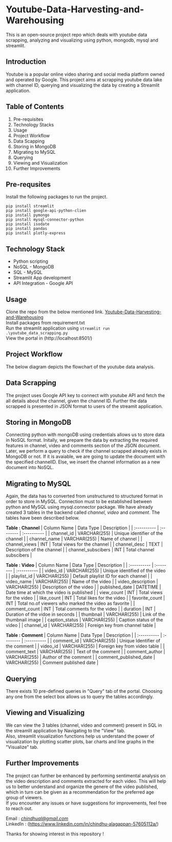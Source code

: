 # Youtube-Data-Harvesting-and-Warehousing
This is an open-source project repo which deals with youtube data scrapping, analyzing and visualizing using python, mongodb, mysql and streamlit.

## Introduction
Youtube is a popular online video sharing and social media platform owned and operated by Google. This project aims at scrapping youtube data lake with channel ID, querying and visualizing the data by creating a Streamlit application.

## Table of Contents
1. Pre-requisites
2. Technology Stacks 
3. Usage
4. Project Workflow
5. Data Scapping
6. Storing in MongoDB
7. Migrating to MySQL
8. Querying
9. Viewing and Visualization
10. Further Improvements

## Pre-requsites
Install the following packages to run the project. 
```
pip install streamlit
pip install google-api-python-clien
pip install pymongo
pip install mysql-connector-python
pip install isodate
pip install pandas
pip install plotly-express
```

## Technology Stack
- Python scripting 
- NoSQL - MongoDB
- SQL - MySQL
- Streamlit App development
- API Integration - Google API

## Usage
Clone the repo from the below mentioned link.
[Youtube-Data-Harvesting-and-Warehousing](https://github.com/Chindhu-Alagappan/Youtube-Data-Harvesting-and-Warehousing.git)  
Install packages from requirement.txt  
Run the streamlit application using `streamlit run .\youtube_data_scrapping.py`  
View the portal in (http://localhost:8501/)  

## Project Workflow
The below diagram depicts the flowchart of the youtube data analysis.

## Data Scrapping 
The project uses Google API key to connect with youtube API and fetch the all details about the channel, given the channel ID. Further the data scrapped is presented in JSON format to users of the streamit application.

## Storing in MongoDB 
Connecting python with mongoDB using credentials allows us to store data in NoSQL format. Initally, we prepare the data by extracting the required features in channel, video and comments section of the JSON document. Later, we perform a query to check if the channel scrapped already exists in MongoDB or not. If it is avaiable, we are going to update the document with the specified channelID. Else, we insert the channel information as a new document into NoSQL. 

## Migrating to MySQL 
Again, the data has to converted from unstructured to structured format in order to store in MySQL. Connection must to be established between python and MySQL using mysql.connector package.
We have already created 3 tables in the backend called *channel*, *video* and *comment*. The tables have been described below.

**Table : Channel**
| Column Name | Data Type | Description |
| :---------- | :-------- | :---------- |
| channel_id | VARCHAR(255) | Unique identifier of the channel |
| channel_name | VARCHAR(255) | Name of channel |
| channel_views | INT  | Total views for the channel |
| channel_desc | TEXT | Description of the channel |
| channel_subscibers | INT | Total channel subscibers |

**Table : Video**
| Column Name | Data Type | Description |
| :---------- | :-------- | :---------- |
| video_id | VARCHAR(255) | Unique identified of the video |
| playlist_id | VARCHAR(255) | Default playlist ID for each channel |
| video_name | VARCHAR(255) | Name of the video |
| video_description | VARCHAR(255) | Description of the video |
| published_date | DATETIME | Date time at which the video is published |
| view_count | INT | Total views for the video |
| like_count | INT | Total likes for the video |
| favorite_count | INT | Total no.of viewers who marked the video as favorite |
| comment_count | INT | Total comments for the video |
| duration | INT | Duration of the vidoe in seconds |
| thumbnail | VARCHAR(255) | Link of the thumbnail image |
| caption_status | VARCHAR(255) | Caption status of the video |
| channel_id | VARCHAR(255) | Foreign key from channel table |

**Table : Comment**
| Column Name | Data Type | Description |
| :---------- | :-------- | :---------- |
| comment_id | VARCHAR(255) | Unique Identifier of the comment |
| video_id | VARCHAR(255) | Foreign key from video table |
| comment_text | VARCHAR(255) | Text of the comment |
| comment_author | VARCHAR(255) | Author of the comment |
| comment_published_date | VARCHAR(255) | Comment published date |

## Querying
There exists 10 pre-defined queries in "Query" tab of the portal. Choosing any one from the select box allows us to query the tables accordingly.

## Viewing and Visualizing 
We can view the 3 tables (channel, video and comment) present in SQL in the streamlit application by Navigating to the "View" tab.  
Also, streamlit visualization functions help us understand the power of visualization by plotting scatter plots, bar charts and line graphs in the "Visualize" tab.

## Further Improvements 
The project can further be enhanced by performing sentimental analysis on the video description and comments extracted for each video. This will help us to better understand and organize the genere of the video published, which in turn can be given as a recommendation for the preferred age group of viewers.  
If you encounter any issues or have suggestions for improvements, feel free to reach out.  
  
Email : *chindhual@gmail.com*  
LinkedIn : (https://www.linkedin.com/in/chindhu-alagappan-57605112a/)  
  
Thanks for showing interest in this repository ! 



